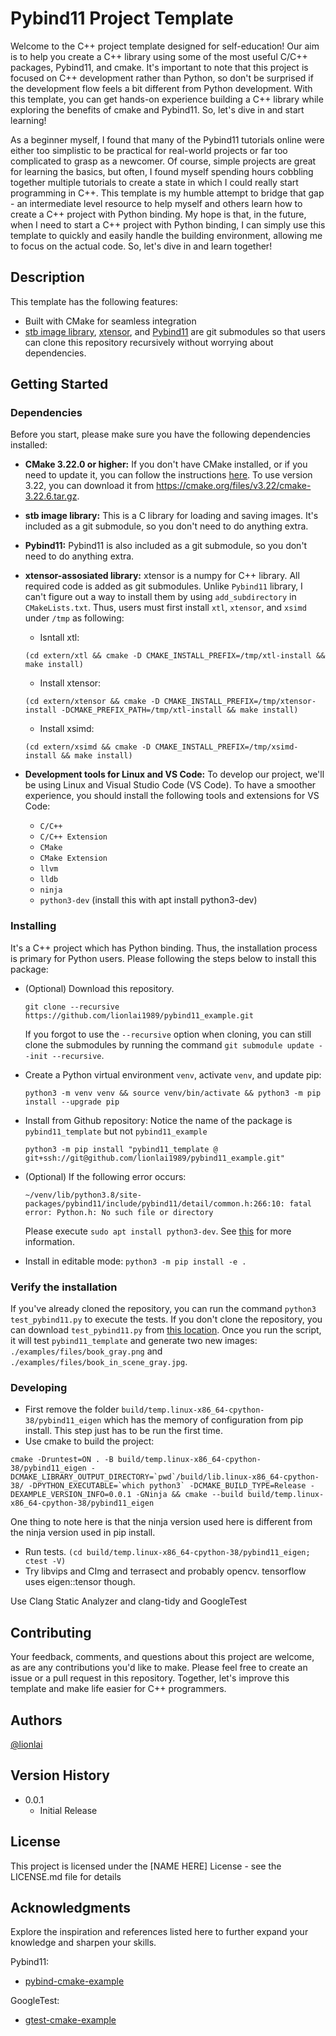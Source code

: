 # Pybind11 Project Template

Welcome to the C++ project template designed for self-education! Our aim is to
help you create a C++ library using some of the most useful C/C++ packages,
Pybind11, and cmake. It's important to note that this project is focused on C++
development rather than Python, so don't be surprised if the development flow
feels a bit different from Python development. With this template, you can get
hands-on experience building a C++ library while exploring the benefits of cmake
and Pybind11. So, let's dive in and start learning!

As a beginner myself, I found that many of the Pybind11 tutorials online were either too simplistic to be practical for real-world projects or far too complicated to grasp as a newcomer. Of course, simple projects are great for learning the basics, but often, I found myself spending hours cobbling together multiple tutorials to create a state in which I could really start programming in C++. This template is my humble attempt to bridge that gap - an intermediate level resource to help myself and others learn how to create a C++ project with Python binding. My hope is that, in the future, when I need to start a C++ project with Python binding, I can simply use this template to quickly and easily handle the building environment, allowing me to focus on the actual code. So, let's dive in and learn together!

## Description

This template has the following features:
- Built with CMake for seamless integration
- [stb image library](https://github.com/nothings/stb), [xtensor](https://github.com/xtensor-stack/xtensor), and [Pybind11](https://github.com/pybind/pybind11) are git submodules so that users can clone this repository recursively without worrying about dependencies.

## Getting Started

### Dependencies

Before you start, please make sure you have the following dependencies installed:

* **CMake 3.22.0 or higher:** If you don't have CMake installed, or if you need to update it, you can follow the instructions [here](https://askubuntu.com/questions/355565/how-do-i-install-the-latest-version-of-cmake-from-the-command-line). To use version 3.22, you can download it from https://cmake.org/files/v3.22/cmake-3.22.6.tar.gz.

* **stb image library:** This is a C library for loading and saving images. It's included as a git submodule, so you don't need to do anything extra.

* **Pybind11:** Pybind11 is also included as a git submodule, so you don't need to do anything extra.

* **xtensor-assosiated library:** xtensor is a numpy for C++ library. All
  required code is added as git submodules. Unlike `Pybind11` library, I
  can't figure out a way to install them by using `add_subdirectory` in `CMakeLists.txt`. Thus, users must first install `xtl`, `xtensor`, and `xsimd` under `/tmp` as following:
  * Isntall xtl:
  ```
  (cd extern/xtl && cmake -D CMAKE_INSTALL_PREFIX=/tmp/xtl-install && make install)
  ```
  * Install xtensor:
  ```
  (cd extern/xtensor && cmake -D CMAKE_INSTALL_PREFIX=/tmp/xtensor-install -DCMAKE_PREFIX_PATH=/tmp/xtl-install && make install)
  ```
  * Install xsimd:
  ```
  (cd extern/xsimd && cmake -D CMAKE_INSTALL_PREFIX=/tmp/xsimd-install && make install)
  ```

* **Development tools for Linux and VS Code:** To develop our project, we'll be using Linux and Visual Studio Code (VS Code). To have a smoother experience, you should install the following tools and extensions for VS Code:
  * `C/C++`
  * `C/C++ Extension`
  * `CMake`
  * `CMake Extension`
  * `llvm`
  * `lldb`
  * `ninja`
  * `python3-dev` (install this with apt install python3-dev)

### Installing
It's a C++ project which has Python binding. Thus, the installation process is primary for Python users. Please following the steps below to install this package:
* (Optional) Download this repository. 
  ```shell
  git clone --recursive https://github.com/lionlai1989/pybind11_example.git
  ```
  If you forgot to use the `--recursive` option when cloning, you can still clone the submodules by running the command `git submodule update --init --recursive`.

* Create a Python virtual environment `venv`, activate `venv`, and update pip:
  ```shell
  python3 -m venv venv && source venv/bin/activate && python3 -m pip install --upgrade pip
  ```

* Install from Github repository: Notice the name of the package is `pybind11_template` but not `pybind11_example`
  ```
  python3 -m pip install "pybind11_template @ git+ssh://git@github.com/lionlai1989/pybind11_example.git"
  ```

* (Optional) If the following error occurs:
  ```shell
  ~/venv/lib/python3.8/site-packages/pybind11/include/pybind11/detail/common.h:266:10: fatal error: Python.h: No such file or directory
  ```
  Please execute `sudo apt install python3-dev`. See [this](https://github.com/pybind/pybind11/issues/1728) for more information.

* Install in editable mode: `python3 -m pip install -e .`

### Verify the installation
If you've already cloned the repository, you can run the command `python3 test_pybind11.py` to execute the tests. If you don't clone the repository, you can download `test_pybind11.py` from [this location](https://github.com/lionlai1989/pybind11_example/blob/master/test_pybind11.py). Once you run the script, it will test `pybind11_template` and generate two new images: `./examples/files/book_gray.png` and `./examples/files/book_in_scene_gray.jpg`.


### Developing
* First remove the folder `build/temp.linux-x86_64-cpython-38/pybind11_eigen` which has the memory of configuration from pip install. This step just has to be run the first time.
* Use cmake to build the project:
```shell
cmake -Druntest=ON . -B build/temp.linux-x86_64-cpython-38/pybind11_eigen -DCMAKE_LIBRARY_OUTPUT_DIRECTORY=`pwd`/build/lib.linux-x86_64-cpython-38/ -DPYTHON_EXECUTABLE=`which python3` -DCMAKE_BUILD_TYPE=Release -DEXAMPLE_VERSION_INFO=0.0.1 -GNinja && cmake --build build/temp.linux-x86_64-cpython-38/pybind11_eigen
```
One thing to note here is that the ninja version used here is different from the ninja version used in pip install.
* Run tests. `(cd build/temp.linux-x86_64-cpython-38/pybind11_eigen; ctest -V)`
* Try libvips and CImg and terrasect and probably opencv.
tensorflow uses eigen::tensor though.

Use Clang Static Analyzer and clang-tidy and GoogleTest

## Contributing

Your feedback, comments, and questions about this project are welcome, as are any contributions you'd like to make. Please feel free to create an issue or a pull request in this repository. Together, let's improve this template and make life easier for C++ programmers.

## Authors

[@lionlai](https://github.com/lionlai1989)

## Version History

* 0.0.1
    * Initial Release

## License

This project is licensed under the [NAME HERE] License - see the LICENSE.md file for details

## Acknowledgments
Explore the inspiration and references listed here to further expand your knowledge and sharpen your skills.

Pybind11:
* [pybind-cmake-example](https://github.com/pybind/cmake_example)

GoogleTest:
* [gtest-cmake-example](https://github.com/dmonopoly/gtest-cmake-example)
